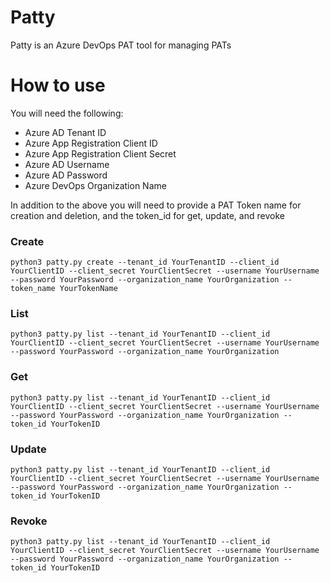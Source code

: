 # Patty
Patty is an Azure DevOps PAT tool for managing PATs

# How to use
You will need the following:
- Azure AD Tenant ID
- Azure App Registration Client ID
- Azure App Registration Client Secret
- Azure AD Username
- Azure AD Password
- Azure DevOps Organization Name

In addition to the above you will need to provide a PAT Token name for creation and deletion, and the token_id for get, update, and revoke

### Create
```console
python3 patty.py create --tenant_id YourTenantID --client_id YourClientID --client_secret YourClientSecret --username YourUsername --password YourPassword --organization_name YourOrganization --token_name YourTokenName
```
### List
```console
python3 patty.py list --tenant_id YourTenantID --client_id YourClientID --client_secret YourClientSecret --username YourUsername --password YourPassword --organization_name YourOrganization
```
### Get
```console
python3 patty.py list --tenant_id YourTenantID --client_id YourClientID --client_secret YourClientSecret --username YourUsername --password YourPassword --organization_name YourOrganization --token_id YourTokenID
```
### Update
```console
python3 patty.py list --tenant_id YourTenantID --client_id YourClientID --client_secret YourClientSecret --username YourUsername --password YourPassword --organization_name YourOrganization --token_id YourTokenID
```
### Revoke
```console
python3 patty.py list --tenant_id YourTenantID --client_id YourClientID --client_secret YourClientSecret --username YourUsername --password YourPassword --organization_name YourOrganization --token_id YourTokenID
```
